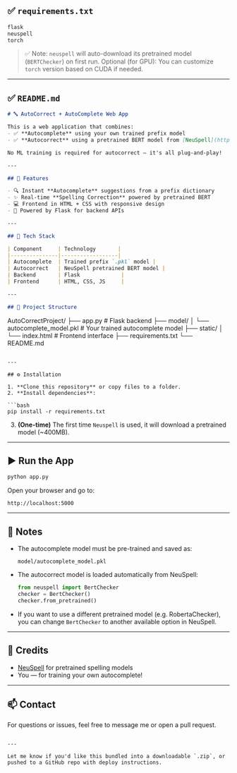 ## ✅ `requirements.txt`

```txt
flask
neuspell
torch
```

> ✅ Note: `neuspell` will auto-download its pretrained model (`BERTChecker`) on first run.
> Optional (for GPU): You can customize `torch` version based on CUDA if needed.

---

## ✅ `README.md`

```markdown
# 🔤 AutoCorrect + AutoComplete Web App

This is a web application that combines:
- ✅ **Autocomplete** using your own trained prefix model
- ✅ **Autocorrect** using a pretrained BERT model from [NeuSpell](https://github.com/neuspell/neuspell)

No ML training is required for autocorrect — it's all plug-and-play!

---

## 🚀 Features

- 🔍 Instant **Autocomplete** suggestions from a prefix dictionary
- ✨ Real-time **Spelling Correction** powered by pretrained BERT
- 💻 Frontend in HTML + CSS with responsive design
- 🔄 Powered by Flask for backend APIs

---

## 🧠 Tech Stack

| Component     | Technology       |
|---------------|------------------|
| Autocomplete  | Trained prefix `.pkl` model |
| Autocorrect   | NeuSpell pretrained BERT model |
| Backend       | Flask             |
| Frontend      | HTML, CSS, JS     |

---

## 📁 Project Structure

```

AutoCorrectProject/
├── app.py                      # Flask backend
├── model/
│   └── autocomplete\_model.pkl  # Your trained autocomplete model
├── static/
│   └── index.html              # Frontend interface
├── requirements.txt
└── README.md

````

---

## ⚙️ Installation

1. **Clone this repository** or copy files to a folder.
2. **Install dependencies**:

```bash
pip install -r requirements.txt
````

3. **(One-time)** The first time `Neuspell` is used, it will download a pretrained model (\~400MB).

---

## ▶️ Run the App

```bash
python app.py
```

Open your browser and go to:

```
http://localhost:5000
```

---

## 📌 Notes

* The autocomplete model must be pre-trained and saved as:

  ```
  model/autocomplete_model.pkl
  ```

* The autocorrect model is loaded automatically from NeuSpell:

  ```python
  from neuspell import BertChecker
  checker = BertChecker()
  checker.from_pretrained()
  ```

* If you want to use a different pretrained model (e.g. RobertaChecker), you can change `BertChecker` to another available option in NeuSpell.

---

## 🙌 Credits

* [NeuSpell](https://github.com/neuspell/neuspell) for pretrained spelling models
* You — for training your own autocomplete!

---

## 📫 Contact

For questions or issues, feel free to message me or open a pull request.

```

---

Let me know if you'd like this bundled into a downloadable `.zip`, or pushed to a GitHub repo with deploy instructions.
```

